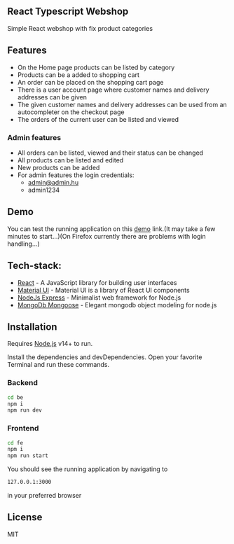 ## React Typescript Webshop

Simple React webshop with fix product categories

## Features

- On the Home page products can be listed by category
- Products can be a added to shopping cart
- An order can be placed on the shopping cart page
- There is a user account page where customer names and delivery addresses can be given
- The given customer names and delivery addresses can be used from an autocompleter on the checkout page
- The orders of the current user can be listed and viewed

### Admin features

- All orders can be listed, viewed and their status can be changed
- All products can be listed and edited
- New products can be added
- For admin features the login credentials: 
    - admin@admin.hu
    - admin1234

## Demo

You can test the running application on this [demo](https://react-webshop-30l0.onrender.com) link.(It may take a few minutes to start...)(On Firefox currently there are problems with login handling...)

## Tech-stack:

- [React](https://legacy.reactjs.org/) - A JavaScript library for building user interfaces
- [Material UI](https://mui.com/) - Material UI is a library of React UI components
- [NodeJs Express](https://expressjs.com/) - Minimalist web framework for Node.js
- [MongoDb Mongoose](https://mongoosejs.com/) - Elegant mongodb object modeling for node.js

## Installation

Requires [Node.js](https://nodejs.org/) v14+ to run.

Install the dependencies and devDependencies.
Open your favorite Terminal and run these commands.

### Backend

```sh
cd be
npm i
npm run dev
```

### Frontend

```sh
cd fe
npm i
npm run start
```

You should see the running application by navigating to

```sh
127.0.0.1:3000
```

in your preferred browser

## License

MIT
